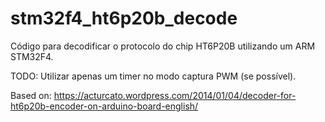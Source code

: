 # stm32f4_ht6p20b_decode
Código para decodificar o protocolo do chip HT6P20B utilizando um ARM STM32F4.

TODO: Utilizar apenas um timer no modo captura PWM (se possível).

Based on: https://acturcato.wordpress.com/2014/01/04/decoder-for-ht6p20b-encoder-on-arduino-board-english/
